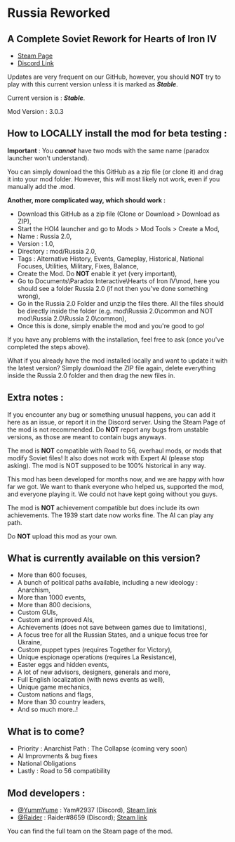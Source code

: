 # Russia Reworked
## A Complete Soviet Rework for Hearts of Iron IV

- [Steam Page](https://steamcommunity.com/sharedfiles/filedetails/?id=2092066524)
- [Discord Link](https://discord.gg/xf5PUxK)

Updates are very frequent on our GitHub, however, you should **NOT** try to play with this current version unless it is marked as **_Stable_**.

Current version is : **_Stable_**.

Mod Version : 3.0.3

## How to LOCALLY install the mod for beta testing :

**Important** : You **_cannot_** have two mods with the same name (paradox launcher won't understand).

You can simply download the this GitHub as a zip file (or clone it) and drag it into your mod folder. However, this will most likely not work, even if you manually add the .mod.

**Another, more complicated way, which should work :**

- Download this GitHub as a zip file (Clone or Download > Download as ZIP),
- Start the HOI4 launcher and go to Mods > Mod Tools > Create a Mod,
- Name : Russia 2.0,
- Version : 1.0,
- Directory : mod/Russia 2.0,
- Tags : Alternative History, Events, Gameplay, Historical, National Focuses, Utilities, Military, Fixes, Balance,
- Create the Mod. Do **NOT** enable it yet (very important),
- Go to Documents\Paradox Interactive\Hearts of Iron IV\mod, here you should see a folder Russia 2.0 (if not then you've done something wrong),
- Go in the Russia 2.0 Folder and unzip the files there. All the files should be directly inside the folder (e.g. mod\Russia 2.0\common and NOT mod\Russia 2.0\Russia 2.0\common),
- Once this is done, simply enable the mod and you're good to go!

If you have any problems with the installation, feel free to ask (once you've completed the steps above).

What if you already have the mod installed locally and want to update it with the latest version?
Simply download the ZIP file again, delete everything inside the Russia 2.0 folder and then drag the new files in.

## Extra notes :

If you encounter any bug or something unusual happens, you can add it here as an issue, or report it in the Discord server. Using the Steam Page of the mod is not recommended. Do **NOT** report any bugs from unstable versions, as those are meant to contain bugs anyways.

The mod is **NOT** compatible with Road to 56, overhaul mods, or mods that modify Soviet files! It also does not work with Expert AI (please stop asking). The mod is NOT supposed to be 100% historical in any way.

This mod has been developed for months now, and we are happy with how far we got. We want to thank everyone who helped us, supported the mod, and everyone playing it. We could not have kept going without you guys.

The mod is **NOT** achievement compatible but does include its own achievements. The 1939 start date now works fine. The AI can play any path.

Do **NOT** upload this mod as your own.

## What is currently available on this version?

- More than 600 focuses,
- A bunch of political paths available, including a new ideology : Anarchism,
- More than 1000 events,
- More than 800 decisions,
- Custom GUIs,
- Custom and improved AIs,
- Achievements (does not save between games due to limitations),
- A focus tree for all the Russian States, and a unique focus tree for Ukraine,
- Custom puppet types (requires Together for Victory),
- Unique espionage operations (requires La Resistance),
- Easter eggs and hidden events,
- A lot of new advisors, designers, generals and more,
- Full English localization (with news events as well),
- Unique game mechanics,
- Custom nations and flags,
- More than 30 country leaders,
- And so much more..!

## What is to come?

- Priority : Anarchist Path : The Collapse (coming very soon)
- AI Improvments & bug fixes
- National Obligations
- Lastly : Road to 56 compatibility

## Mod developers :
- [@YummYume](https://github.com/YummYume) : Yam#2937 (Discord), [Steam link](https://steamcommunity.com/profiles/76561198081584510)
- [@Raider](https://github.com/Raider472) : Яaider#8659 (Discord); [Steam link](https://steamcommunity.com/profiles/76561198082391047)

You can find the full team on the Steam page of the mod.
